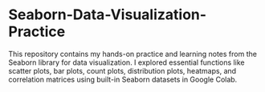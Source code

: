 # Seaborn-Data-Visualization-Practice
This repository contains my hands-on practice and learning notes from the Seaborn library for data visualization. I explored essential functions like scatter plots, bar plots, count plots, distribution plots, heatmaps, and correlation matrices using built-in Seaborn datasets in Google Colab.
